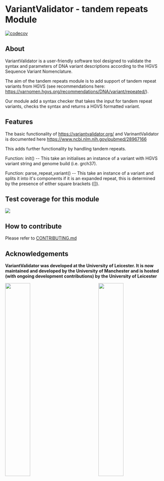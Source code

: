 # VariantValidator - tandem repeats Module

[![codecov](https://codecov.io/gh/openvar/variantValidator/branch/restructuring_py3/graph/badge.svg)](https://codecov.io/gh/openvar/variantValidator)

## About

VariantValidator is a user-friendly software tool designed to validate the syntax and
parameters of DNA variant descriptions according to the HGVS Sequence Variant
Nomenclature.

The aim of the tandem repeats module is to add support of tandem repeat variants from HGVS (see recommendations here: https://varnomen.hgvs.org/recommendations/DNA/variant/repeated/).

Our module add a syntax checker that takes the input for tandem repeat variants, checks the syntax and returns a HGVS formatted variant.


## Features

The basic functionality of https://variantvalidator.org/ and VarinantValidator is documented here https://www.ncbi.nlm.nih.gov/pubmed/28967166

This adds further functionality by handling tandem repeats.

Function: init() --
This take an initialises an instance of a variant with HGVS variant string and genome build (i.e. grch37).

Function: parse_repeat_variant() --
This take an instance of a variant and splits it into it's components if it is an expanded repeat, this is determined by the presence of either square brackets ([]).

## Test coverage for this module

<img src="https://github.com/i3hsInnovation/resources/blob/master/images/UoM_logo.jpg?raw=true">

## How to contribute
Please refer to [CONTRIBUTING.md](https://github.com/openvar/variantValidator/blob/master/CONTRIBUTING.md)

## Acknowledgements

**VariantValidator was developed at the University of Leicester. It is now maintained and developed by the University of Manchester and is hosted (with ongoing development contributions) by the University of Leicester**

<img src="https://github.com/i3hsInnovation/resources/blob/master/images/UoM_logo.jpg?raw=true" width="40%" align="left"/>
<img src="https://github.com/i3hsInnovation/resources/blob/master/images/UoL-Logo-Full-Colour.png?raw=true" width="40%" align="right" />
